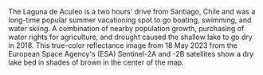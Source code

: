 The Laguna de Aculeo is a two hours' drive from Santiago, Chile and was a long-time popular summer vacationing spot to go boating, swimming, and water skiing. A combination of nearby population growth, purchasing of water rights for agriculture, and drought caused the shallow lake to go dry in 2018. This true-color reflectance image from 18 May 2023 from the European Space Agency's (ESA) Sentinel-2A and -2B satellites show a dry lake bed in shades of brown in the center of the map.